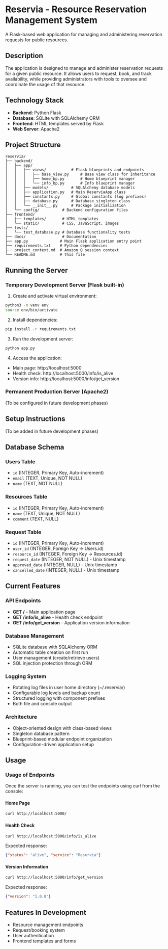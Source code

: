 # Reservia - Resource Reservation Management System

A Flask-based web application for managing and administering reservation requests for public resources.

## Description
The application is designed to manage and administer reservation requests for a given public resource. It allows users to request, book, and track availability, while providing administrators with tools to oversee and coordinate the usage of that resource.

## Technology Stack
- **Backend**: Python Flask
- **Database**: SQLite with SQLAlchemy ORM
- **Frontend**: HTML templates served by Flask
- **Web Server**: Apache2

## Project Structure
```
reservia/
├── backend/
│   ├── app/
│   │   ├── views/           # Flask blueprints and endpoints
│   │   │   ├── base_view.py     # Base view class for inheritance
│   │   │   ├── home_bp.py       # Home blueprint manager
│   │   │   └── info_bp.py       # Info blueprint manager
│   │   ├── models/          # SQLAlchemy database models
│   │   ├── application.py   # Main ReserviaApp class
│   │   ├── constants.py     # Global constants (log prefixes)
│   │   ├── database.py      # Database singleton class
│   │   └── __init__.py      # Package initialization
│   └── config/          # Backend configuration files
├── frontend/
│   ├── templates/       # HTML templates
│   └── static/          # CSS, JavaScript, images
├── tests/
│   └── test_database.py # Database functionality tests
├── docs/                # Documentation
├── app.py              # Main Flask application entry point
├── requirements.txt    # Python dependencies
├── project_context.md  # Amazon Q session context
└── README.md           # This file
```

## Running the Server

### Temporary Development Server (Flask built-in)

1. Create and activate virtual environment:
```bash
python3 -m venv env
source env/bin/activate
```

2. Install dependencies:
```bash
pip install -r requirements.txt
```

3. Run the development server:
```bash
python app.py
```

4. Access the application:
- Main page: http://localhost:5000
- Health check: http://localhost:5000/info/is_alive
- Version info: http://localhost:5000/info/get_version

### Permanent Production Server (Apache2)
(To be configured in future development phases)

## Setup Instructions
(To be added in future development phases)

## Database Schema

### Users Table
- `id` (INTEGER, Primary Key, Auto-increment)
- `email` (TEXT, Unique, NOT NULL)
- `name` (TEXT, NOT NULL)

### Resources Table
- `id` (INTEGER, Primary Key, Auto-increment)
- `name` (TEXT, Unique, NOT NULL)
- `comment` (TEXT, NULL)

### Request Table
- `id` (INTEGER, Primary Key, Auto-increment)
- `user_id` (INTEGER, Foreign Key → Users.id)
- `resource_id` (INTEGER, Foreign Key → Resources.id)
- `request_date` (INTEGER, NOT NULL) - Unix timestamp
- `approved_date` (INTEGER, NULL) - Unix timestamp
- `cancelled_date` (INTEGER, NULL) - Unix timestamp

## Current Features

### API Endpoints
- **GET /** - Main application page
- **GET /info/is_alive** - Health check endpoint
- **GET /info/get_version** - Application version information

### Database Management
- SQLite database with SQLAlchemy ORM
- Automatic table creation on first run
- User management (create/retrieve users)
- SQL injection protection through ORM

### Logging System
- Rotating log files in user home directory (~/.reservia/)
- Configurable log levels and backup count
- Structured logging with component prefixes
- Both file and console output

### Architecture
- Object-oriented design with class-based views
- Singleton database pattern
- Blueprint-based modular endpoint organization
- Configuration-driven application setup

## Usage

### Usage of Endpoints

Once the server is running, you can test the endpoints using curl from the console:

#### Home Page
```bash
curl http://localhost:5000/
```

#### Health Check
```bash
curl http://localhost:5000/info/is_alive
```
Expected response:
```json
{"status": "alive", "service": "Reservia"}
```

#### Version Information
```bash
curl http://localhost:5000/info/get_version
```
Expected response:
```json
{"version": "1.0.0"}
```

## Features In Development
- Resource management endpoints
- Request/booking system
- User authentication
- Frontend templates and forms